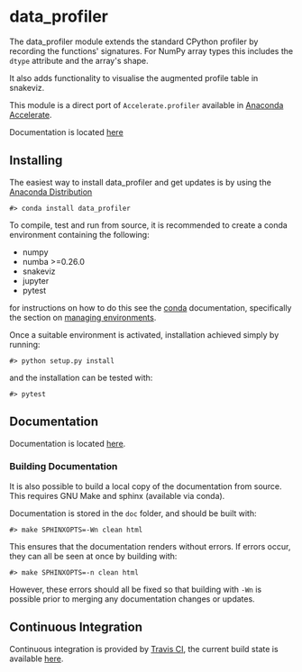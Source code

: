 # data\_profiler

The data\_profiler module extends the standard CPython profiler by recording
the functions' signatures. For NumPy array types this includes
the ``dtype`` attribute and the array's shape.

It also adds functionality to visualise the augmented profile table in
snakeviz.

This module is a direct port of `Accelerate.profiler` available in [Anaconda
Accelerate](https://docs.continuum.io/accelerate/profiling).

Documentation is located [here](http://data-profiler.readthedocs.io/en/latest/)

## Installing

The easiest way to install data\_profiler and get updates is by using the
[Anaconda Distribution](https://www.anaconda.com/download)

```
#> conda install data_profiler
```

To compile, test and run from source, it is recommended to create a conda
environment containing the following:

 * numpy
 * numba >=0.26.0
 * snakeviz
 * jupyter
 * pytest

for instructions on how to do this see the [conda](https://conda.io/docs/)
documentation, specifically the section on [managing
environments](https://conda.io/docs/using/envs.html#managing-environments).

Once a suitable environment is activated, installation achieved simply by
running:

```
#> python setup.py install
```

and the installation can be tested with:

```
#> pytest
```

## Documentation

Documentation is located [here](http://data-profiler.readthedocs.io/en/latest/).

### Building Documentation

It is also possible to build a local copy of the documentation from source.
This requires GNU Make and sphinx (available via conda).


Documentation is stored in the `doc` folder, and should be built with:

```
#> make SPHINXOPTS=-Wn clean html
```

This ensures that the documentation renders without errors. If errors occur,
they can all be seen at once by building with:

```
#> make SPHINXOPTS=-n clean html
```

However, these errors should all be fixed so that building with `-Wn` is
possible prior to merging any documentation changes or updates.

## Continuous Integration
Continuous integration is provided by [Travis CI](https://travis-ci.org/), the
current build state is available [here](LINK_TO_TRAVIS_BUILD).
